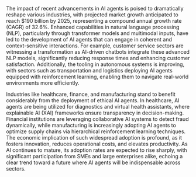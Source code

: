 The impact of recent advancements in AI agents is poised to dramatically reshape various industries, with projected market growth anticipated to reach $190 billion by 2025, representing a compound annual growth rate (CAGR) of 32.6%. Enhanced capabilities in natural language processing (NLP), particularly through transformer models and multimodal inputs, have led to the development of AI agents that can engage in coherent and context-sensitive interactions. For example, customer service sectors are witnessing a transformation as AI-driven chatbots integrate these advanced NLP models, significantly reducing response times and enhancing customer satisfaction. Additionally, the tooling in autonomous systems is improving, with sectors such as transportation and logistics deploying AI agents equipped with reinforcement learning, enabling them to navigate real-world environments more efficiently.

Industries like healthcare, finance, and manufacturing stand to benefit considerably from the deployment of ethical AI agents. In healthcare, AI agents are being utilized for diagnostics and virtual health assistants, where explainable AI (XAI) frameworks ensure transparency in decision-making. Financial institutions are leveraging collaborative AI systems to detect fraud dynamically, while manufacturing is increasingly adopting AI agents to optimize supply chains via hierarchical reinforcement learning techniques. The economic implication of such widespread adoption is profound, as it fosters innovation, reduces operational costs, and elevates productivity. As AI continues to mature, its adoption rates are expected to rise sharply, with significant participation from SMEs and large enterprises alike, echoing a clear trend toward a future where AI agents will be indispensable across sectors.